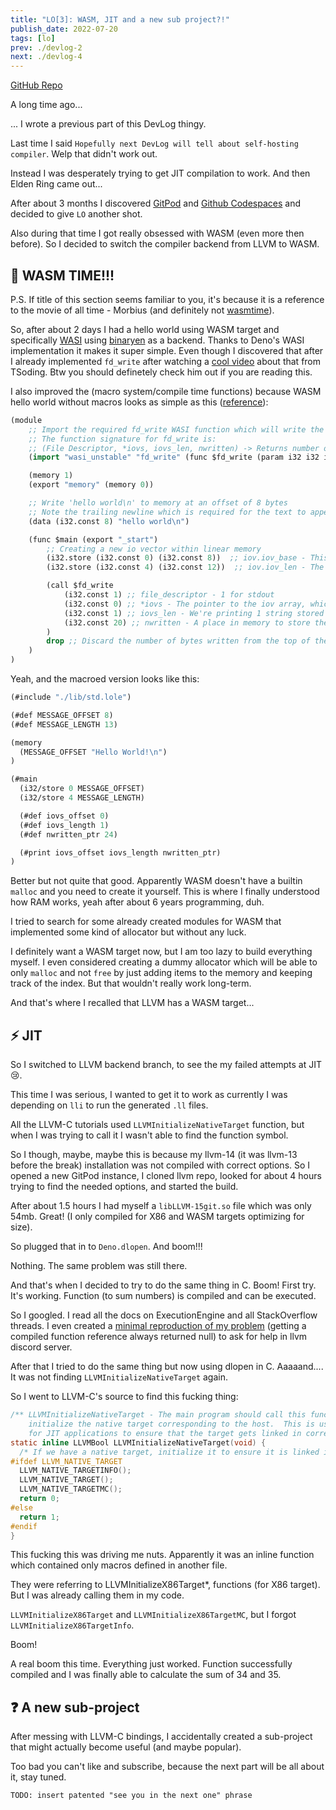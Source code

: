 ```yaml
---
title: "LO[3]: WASM, JIT and a new sub project?!"
publish_date: 2022-07-20
tags: [lo]
prev: ./devlog-2
next: ./devlog-4
---
```


[GitHub Repo](https://github.com/glebbash/LO)

A long time ago...

... I wrote a previous part of this DevLog thingy.

Last time I said `Hopefully next DevLog will tell about self-hosting compiler`.
Welp that didn't work out.

Instead I was desperately trying to get JIT compilation to work. And then Elden
Ring came out...

After about 3 months I discovered [GitPod](https://gitpod.io/) and
[Github Codespaces](https://github.com/features/codespaces) and decided to give
`LO` another shot.

Also during that time I got really obsessed with WASM (even more then before).
So I decided to switch the compiler backend from LLVM to WASM.

## 🦇 WASM TIME!!!

P.S. If title of this section seems familiar to you, it's because it is a
reference to the movie of all time - Morbius (and definitely not
[wasmtime](https://wasmtime.dev/)).

So, after about 2 days I had a hello world using WASM target and specifically
[WASI](https://wasi.dev/) using
[binaryen](https://github.com/WebAssembly/binaryen) as a backend. Thanks to
Deno's WASI implementation it makes it super simple. Even though I discovered
that after I already implemented `fd_write` after watching a
[cool video](https://www.youtube.com/watch?v=2qV-1JhxWeE) about that from
TSoding. Btw you should definetely check him out if you are reading this.

I also improved the (macro system/compile time functions) because WASM hello
world without macros looks as simple as this
([reference](https://github.com/bytecodealliance/wasmtime/blob/main/docs/WASI-tutorial.md)):

```clojure
(module
    ;; Import the required fd_write WASI function which will write the given io vectors to stdout
    ;; The function signature for fd_write is:
    ;; (File Descriptor, *iovs, iovs_len, nwritten) -> Returns number of bytes written
    (import "wasi_unstable" "fd_write" (func $fd_write (param i32 i32 i32 i32) (result i32)))

    (memory 1)
    (export "memory" (memory 0))

    ;; Write 'hello world\n' to memory at an offset of 8 bytes
    ;; Note the trailing newline which is required for the text to appear
    (data (i32.const 8) "hello world\n")

    (func $main (export "_start")
        ;; Creating a new io vector within linear memory
        (i32.store (i32.const 0) (i32.const 8))  ;; iov.iov_base - This is a pointer to the start of the 'hello world\n' string
        (i32.store (i32.const 4) (i32.const 12))  ;; iov.iov_len - The length of the 'hello world\n' string

        (call $fd_write
            (i32.const 1) ;; file_descriptor - 1 for stdout
            (i32.const 0) ;; *iovs - The pointer to the iov array, which is stored at memory location 0
            (i32.const 1) ;; iovs_len - We're printing 1 string stored in an iov - so one.
            (i32.const 20) ;; nwritten - A place in memory to store the number of bytes written
        )
        drop ;; Discard the number of bytes written from the top of the stack
    )
)
```

Yeah, and the macroed version looks like this:

```clojure
(#include "./lib/std.lole")

(#def MESSAGE_OFFSET 8)
(#def MESSAGE_LENGTH 13)

(memory
  (MESSAGE_OFFSET "Hello World!\n")
)

(#main
  (i32/store 0 MESSAGE_OFFSET)
  (i32/store 4 MESSAGE_LENGTH)

  (#def iovs_offset 0)
  (#def iovs_length 1)
  (#def nwritten_ptr 24)

  (#print iovs_offset iovs_length nwritten_ptr)
)
```

Better but not quite that good. Apparently WASM doesn't have a builtin `malloc`
and you need to create it yourself. This is where I finally understood how RAM
works, yeah after about 6 years programming, duh.

I tried to search for some already created modules for WASM that implemented
some kind of allocator but without any luck.

I definitely want a WASM target now, but I am too lazy to build everything
myself. I even considered creating a dummy allocator which will be able to only
`malloc` and not `free` by just adding items to the memory and keeping track of
the index. But that wouldn't really work long-term.

And that's where I recalled that LLVM has a WASM target...

## ⚡ JIT

So I switched to LLVM backend branch, to see the my failed attempts at JIT 😢.

This time I was serious, I wanted to get it to work as currently I was depending
on `lli` to run the generated `.ll` files.

All the LLVM-C tutorials used `LLVMInitializeNativeTarget` function, but when I
was trying to call it I wasn't able to find the function symbol.

So I though, maybe, maybe this is because my llvm-14 (it was llvm-13 before the
break) installation was not compiled with correct options. So I opened a new
GitPod instance, I cloned llvm repo, looked for about 4 hours trying to find the
needed options, and started the build.

After about 1.5 hours I had myself a `libLLVM-15git.so` file which was only
54mb. Great! (I only compiled for X86 and WASM targets optimizing for size).

So plugged that in to `Deno.dlopen`. And boom!!!

Nothing. The same problem was still there.

And that's when I decided to try to do the same thing in C. Boom! First try.
It's working. Function (to sum numbers) is compiled and can be executed.

So I googled. I read all the docs on ExecutionEngine and all StackOverflow
threads. I even created a
[minimal reproduction of my problem](https://github.com/glebbash/deno-llvm-jit)
(getting a compiled function reference always returned null) to ask for help in
llvm discord server.

After that I tried to do the same thing but now using dlopen in C. Aaaaand....
It was not finding `LLVMInitializeNativeTarget` again.

So I went to LLVM-C's source to find this fucking thing:

```c
/** LLVMInitializeNativeTarget - The main program should call this function to
    initialize the native target corresponding to the host.  This is useful
    for JIT applications to ensure that the target gets linked in correctly. */
static inline LLVMBool LLVMInitializeNativeTarget(void) {
  /* If we have a native target, initialize it to ensure it is linked in. */
#ifdef LLVM_NATIVE_TARGET
  LLVM_NATIVE_TARGETINFO();
  LLVM_NATIVE_TARGET();
  LLVM_NATIVE_TARGETMC();
  return 0;
#else
  return 1;
#endif
}
```

This fucking this was driving me nuts. Apparently it was an inline function
which contained only macros defined in another file.

They were referring to LLVMInitializeX86Target\*, functions (for X86 target). But
I was already calling them in my code.

`LLVMInitializeX86Target` and `LLVMInitializeX86TargetMC`, but I forgot
`LLVMInitializeX86TargetInfo`.

Boom!

A real boom this time. Everything just worked. Function successfully compiled
and I was finally able to calculate the sum of 34 and 35.

## ❓ A new sub-project

After messing with LLVM-C bindings, I accidentally created a sub-project that
might actually become useful (and maybe popular).

Too bad you can't like and subscribe, because the next part will be all about
it, stay tuned.

`TODO: insert patented "see you in the next one" phrase`

